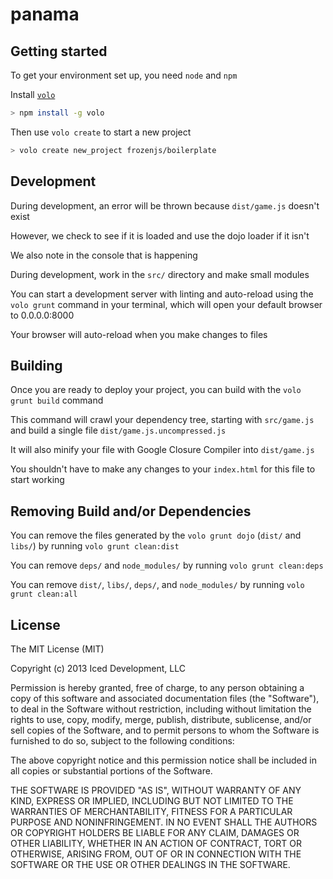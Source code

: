 # panama

## Getting started

To get your environment set up, you need `node` and `npm`

Install [`volo`](http://volojs.org/)

```bash
> npm install -g volo
```

Then use `volo create` to start a new project

```bash
> volo create new_project frozenjs/boilerplate
```

## Development

During development, an error will be thrown because `dist/game.js` doesn't exist

However, we check to see if it is loaded and use the dojo loader if it isn't

We also note in the console that is happening

During development, work in the `src/` directory and make small modules

You can start a development server with linting and auto-reload using the `volo grunt` command in your terminal, which will open your default browser to 0.0.0.0:8000

Your browser will auto-reload when you make changes to files

## Building

Once you are ready to deploy your project, you can build with the `volo grunt build` command

This command will crawl your dependency tree, starting with `src/game.js` and build a single file `dist/game.js.uncompressed.js`

It will also minify your file with Google Closure Compiler into `dist/game.js`

You shouldn't have to make any changes to your `index.html` for this file to start working

## Removing Build and/or Dependencies

You can remove the files generated by the `volo grunt dojo` (`dist/` and `libs/`) by running `volo grunt clean:dist`

You can remove `deps/` and `node_modules/` by running `volo grunt clean:deps`

You can remove `dist/`, `libs/`, `deps/`, and `node_modules/` by running `volo grunt clean:all`

## License

The MIT License (MIT)

Copyright (c) 2013 Iced Development, LLC

Permission is hereby granted, free of charge, to any person obtaining a copy of this software and associated documentation files (the "Software"), to deal in the Software without restriction, including without limitation the rights to use, copy, modify, merge, publish, distribute, sublicense, and/or sell copies of the Software, and to permit persons to whom the Software is furnished to do so, subject to the following conditions:

The above copyright notice and this permission notice shall be included in all copies or substantial portions of the Software.

THE SOFTWARE IS PROVIDED "AS IS", WITHOUT WARRANTY OF ANY KIND, EXPRESS OR IMPLIED, INCLUDING BUT NOT LIMITED TO THE WARRANTIES OF MERCHANTABILITY, FITNESS FOR A PARTICULAR PURPOSE AND NONINFRINGEMENT. IN NO EVENT SHALL THE AUTHORS OR COPYRIGHT HOLDERS BE LIABLE FOR ANY CLAIM, DAMAGES OR OTHER LIABILITY, WHETHER IN AN ACTION OF CONTRACT, TORT OR OTHERWISE, ARISING FROM, OUT OF OR IN CONNECTION WITH THE SOFTWARE OR THE USE OR OTHER DEALINGS IN THE SOFTWARE.